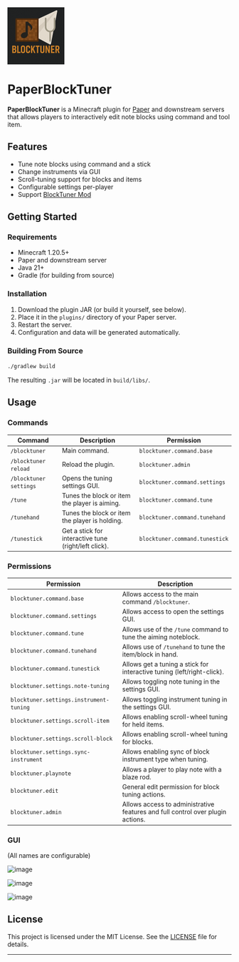 
<img src="/assets/PaperBlockTuner.png" alt="PaperBlockTuner" width="128" height="128" style="vertical-align: middle; margin-right: 2px;" />


# PaperBlockTuner

**PaperBlockTuner** is a Minecraft plugin for [Paper](https://papermc.io/downloads/paper) and downstream servers that allows players to interactively edit note blocks using command and tool item.

## Features

- Tune note blocks using command and a stick
- Change instruments via GUI
- Scroll-tuning support for blocks and items
- Configurable settings per-player
- Support [BlockTuner Mod](https://github.com/Lumine1909/BlockTunerMod_Continue)

## Getting Started

### Requirements

- Minecraft 1.20.5+
- Paper and downstream server
- Java 21+
- Gradle (for building from source)

### Installation

1. Download the plugin JAR (or build it yourself, see below).
2. Place it in the `plugins/` directory of your Paper server.
3. Restart the server.
4. Configuration and data will be generated automatically.

### Building From Source

```bash
./gradlew build
```

The resulting `.jar` will be located in `build/libs/`.

## Usage

### Commands

| **Command**            | **Description**                                      | **Permission**                 |
|------------------------|------------------------------------------------------|--------------------------------|
| `/blocktuner`          | Main command.                                        | `blocktuner.command.base`      |
| `/blocktuner reload`   | Reload the plugin.                                   | `blocktuner.admin`             |
| `/blocktuner settings` | Opens the tuning settings GUI.                       | `blocktuner.command.settings`  |
| `/tune`                | Tunes the block or item the player is aiming.        | `blocktuner.command.tune`      |
| `/tunehand`            | Tunes the block or item the player is holding.       | `blocktuner.command.tunehand`  |
| `/tunestick`           | Get a stick for interactive tune (right/left click). | `blocktuner.command.tunestick` |

### Permissions

| **Permission**                          | **Description**                                                                |
|-----------------------------------------|--------------------------------------------------------------------------------|
| `blocktuner.command.base`               | Allows access to the main command `/blocktuner`.                               |
| `blocktuner.command.settings`           | Allows access to open the settings GUI.                                        |
| `blocktuner.command.tune`               | Allows use of the `/tune` command to tune the aiming noteblock.                |
| `blocktuner.command.tunehand`           | Allows use of `/tunehand` to tune the item/block in hand.                      |
| `blocktuner.command.tunestick`          | Allows get a tuning a stick for interactive tuning (left/right-click).         |
| `blocktuner.settings.note-tuning`       | Allows toggling note tuning in the settings GUI.                               |
| `blocktuner.settings.instrument-tuning` | Allows toggling instrument tuning in the settings GUI.                         |
| `blocktuner.settings.scroll-item`       | Allows enabling scroll-wheel tuning for held items.                            |
| `blocktuner.settings.scroll-block`      | Allows enabling scroll-wheel tuning for blocks.                                |
| `blocktuner.settings.sync-instrument`   | Allows enabling sync of block instrument type when tuning.                     |
| `blocktuner.playnote`                   | Allows a player to play note with a blaze rod.                                 |
| `blocktuner.edit`                       | General edit permission for block tuning actions.                              |
| `blocktuner.admin`                      | Allows access to administrative features and full control over plugin actions. |


### GUI
(All names are configurable)

![image](https://github.com/user-attachments/assets/b0a027b7-7437-4396-9b97-4fca8cdfdcfa)

![image](https://github.com/user-attachments/assets/b5d6d413-05cc-4ab7-a81f-45b06fbb0b09)

![image](https://github.com/user-attachments/assets/0727d817-3760-4d74-92e5-1665d4a6797e)





## License

This project is licensed under the MIT License. See the [LICENSE](LICENSE) file for details.

---
